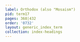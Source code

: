 ```yaml
---
label: Orthodox (also "Mosaism")
pid: term17
pages: 368|432
order: '0732'
layout: generic_index_term
collection: index-headings
---
```

